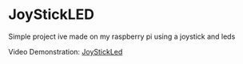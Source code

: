 # JoyStickLED
Simple project ive made on my raspberry pi using a joystick and leds

Video Demonstration: [JoyStickLed](https://www.youtube.com/watch?v=_G8smOa43Ec)
